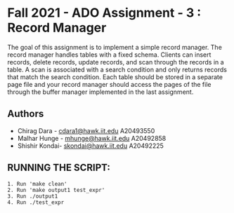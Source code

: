 # Fall 2021 - ADO Assignment - 3 : Record Manager
The goal of this assignment is to implement a simple record manager. The record manager handles tables with a fixed schema. Clients can insert records, delete records, update records, and scan through the records in a table.
A scan is associated with a search condition and only returns records that match the search condition. Each table should be stored in a separate page file and your record manager should access the pages of the file through the buffer manager implemented in the last assignment.

## Authors
- Chirag Dara - cdara1@hawk.iit.edu A20493550
- Malhar Hunge - mhunge@hawk.iit.edu A20492858
- Shishir Kondai- skondai@hawk.iit.edu A20492225

## RUNNING THE SCRIPT:

```
1. Run 'make clean'
2. Run 'make output1 test_expr'
3. Run ./output1
4. Run ./test_expr
```